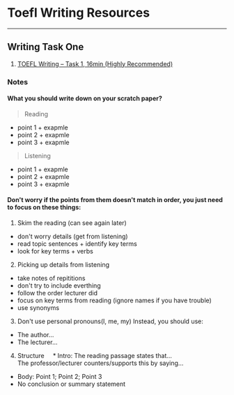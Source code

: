 # Toefl Writing Resources
---
## Writing Task One

1. [TOEFL Writing – Task 1, 16min (Highly Recommended)](https://www.youtube.com/watch?v=fAAqo3NMrq8)

### Notes
#### What you should write down on your scratch paper?

>Reading
* point 1 + exapmle
* point 2 + exapmle
* point 3 + exapmle
 
>Listening 
* point 1 + exapmle
* point 2 + exapmle
* point 3 + exapmle

#### Don't worry if the points from them doesn't match in order, you just need to focus on these things:

1. Skim the reading (can see again later)
* don't worry details (get from listening)
* read topic sentences + identify key terms
* look for key terms + verbs

2. Picking up details from listening
* take notes of repititions
* don't try to include everthing
* follow the order lecturer did
* focus on key terms from reading (ignore names if you have trouble)
* use synonyms

3. Don't use personal pronouns(I, me, my)
Instead, you should use:
* The author...
* The lecturer...

4. Structure
&nbsp;&nbsp;&nbsp;&nbsp;* Intro: The reading passage states that...  
 The professor/lecturer counters/supports this by saying...
 * Body: Point 1; Point 2; Point 3
 * No conclusion or summary statement
